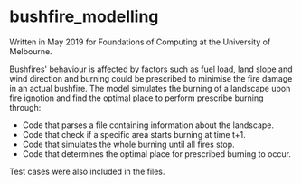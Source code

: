 # bushfire_modelling

Written in May 2019 for Foundations of Computing at the University of Melbourne. 

Bushfires' behaviour is affected by factors such as fuel load, land slope and wind direction and burning could be prescribed to minimise the fire damage in an actual bushfire. The model simulates the burning of a landscape upon fire ignotion and find the optimal place to perform prescribe burning through:
* Code that parses a file containing information about the landscape.
* Code that check if a specific area starts burning at time t+1.
* Code that simulates the whole burning until all fires stop.
* Code that determines the optimal place for prescribed burning to occur.

Test cases were also included in the files.
